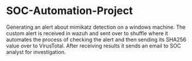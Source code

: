 # SOC-Automation-Project

Generating an alert about mimikatz detection on a windows machine. The custom alert is received in wazuh and sent over to shuffle where it automates the process of checking the alert and then sending its SHA256 value over to VirusTotal. After receiving results it sends an email to SOC analyst for investigation. 
